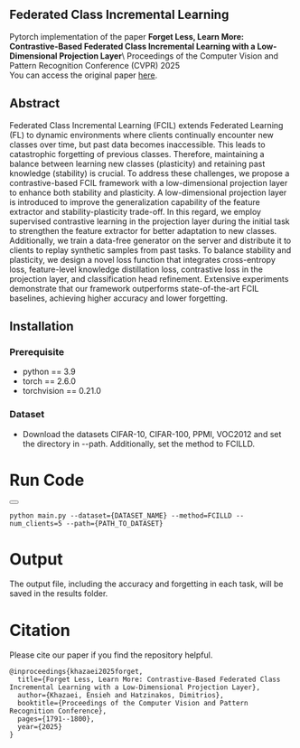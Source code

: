 ## Federated Class Incremental Learning
Pytorch implementation of the paper **Forget Less, Learn More: Contrastive-Based Federated Class Incremental Learning with a Low-Dimensional Projection Layer**\ 
Proceedings of the Computer Vision and Pattern Recognition Conference (CVPR) 2025\
You can access the original paper [here](https://openaccess.thecvf.com/content/CVPR2025W/FedVision/papers/Khazaei_Forget_Less_Learn_More_Contrastive-Based_Federated_Class_Incremental_Learning_with_CVPRW_2025_paper.pdf).


## Abstract
Federated Class Incremental Learning (FCIL) extends Federated Learning (FL) to dynamic environments where clients continually encounter new classes over time, but past data becomes inaccessible. This leads to catastrophic forgetting of previous classes. Therefore, maintaining a balance between learning new classes (plasticity) and retaining past knowledge (stability) is crucial. To address these challenges, we propose a contrastive-based FCIL framework with a low-dimensional projection layer to enhance both stability and plasticity. A low-dimensional projection layer is introduced to improve the generalization capability of the feature extractor and stability-plasticity trade-off. In this regard, we employ supervised contrastive learning in the projection layer during the initial task to strengthen the feature extractor for better adaptation to new classes. Additionally, we train a data-free generator on the server and distribute it to clients to replay synthetic samples from past tasks. To balance stability and plasticity, we design a novel loss function that integrates cross-entropy loss, feature-level knowledge distillation loss, contrastive loss in the projection layer, and classification head refinement. Extensive experiments demonstrate that our framework outperforms state-of-the-art FCIL baselines, achieving higher accuracy and lower forgetting.
## Installation

### Prerequisite
* python == 3.9
* torch == 2.6.0
* torchvision == 0.21.0

### Dataset
 * Download the datasets CIFAR-10, CIFAR-100, PPMI, VOC2012 and set the directory in --path. Additionally, set the method to FCILLD.


# Run Code

<div>
  <button class="copy-button" onclick="copyToClipboard('code-to-copy')"></button>
  <pre><code id="code-to-copy">python main.py --dataset={DATASET_NAME} --method=FCILLD --num_clients=5 --path={PATH_TO_DATASET}</code></pre>
</div>

# Output

The output file, including the accuracy and forgetting in each task, will be saved in the results folder.


# Citation

Please cite our paper if you find the repository helpful.

```
@inproceedings{khazaei2025forget,
  title={Forget Less, Learn More: Contrastive-Based Federated Class Incremental Learning with a Low-Dimensional Projection Layer},
  author={Khazaei, Ensieh and Hatzinakos, Dimitrios},
  booktitle={Proceedings of the Computer Vision and Pattern Recognition Conference},
  pages={1791--1800},
  year={2025}
}
```
